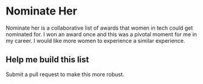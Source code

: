 # Nominate Her

Nominate her is a collaborative list of awards that women in tech could get nominated for. I won an award once and this was a pivotal moment for me in my career. I would like more women to experience a similar experience. 

## Help me build this list

Submit a pull request to make this more robust.  
